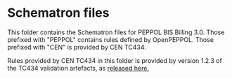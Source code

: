 # Schematron files

This folder contains the Schematron files for PEPPOL BIS Billing 3.0.
Those prefixed with "PEPPOL" contains rules defined by OpenPEPPOL.
Those prefixed with "CEN" is provided by CEN TC434.

Rules provided by CEN TC434 in this folder is provided by version 1.2.3 of the TC434 validation artefacts, as [released here.](https://github.com/CenPC434/validation/releases/tag/validation-1.2.3)

